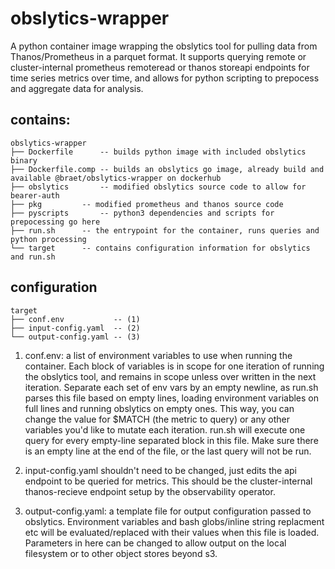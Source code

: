 # obslytics-wrapper

A python container image wrapping the obslytics tool for pulling data from Thanos/Prometheus in a parquet format. It supports querying remote or cluster-internal prometheus remoteread or thanos storeapi endpoints for time series metrics over time, and allows for python scripting to prepocess and aggregate data for analysis.

## contains:

```
obslytics-wrapper
├── Dockerfile      -- builds python image with included obslytics binary
├── Dockerfile.comp -- builds an obslytics go image, already build and available @braet/obslytics-wrapper on dockerhub
├── obslytics	    -- modified obslytics source code to allow for bearer-auth
├── pkg		    -- modified prometheus and thanos source code
├── pyscripts	    -- python3 dependencies and scripts for prepocessing go here
├── run.sh	    -- the entrypoint for the container, runs queries and python processing
└── target	    -- contains configuration information for obslytics and run.sh
```

## configuration

```
target
├── conf.env           -- (1)
├── input-config.yaml  -- (2)
└── output-config.yaml -- (3)
```

1. conf.env: a list of environment variables to use when running the container. Each block of variables is in scope for one iteration of running the obslytics tool, and remains in scope unless over written in the next iteration. Separate each set of env vars by an empty newline, as run.sh parses this file based on empty lines, loading environment variables on full lines and running obslytics on empty ones. This way, you can change the value for $MATCH (the metric to query) or any other variables you'd like to mutate each iteration. run.sh will execute one query for every empty-line separated block in this file. Make sure there is an empty line at the end of the file, or the last query will not be run.

2. input-config.yaml shouldn't need to be changed, just edits the api endpoint to be queried for metrics. This should be the cluster-internal thanos-recieve endpoint setup by the observability operator.

3. output-config.yaml: a template file for output configuration passed to obslytics. Environment variables and bash globs/inline string replacment etc will be evaluated/replaced with their values when this file is loaded. Parameters in here can be changed to allow output on the local filesystem or to other object stores beyond s3.


